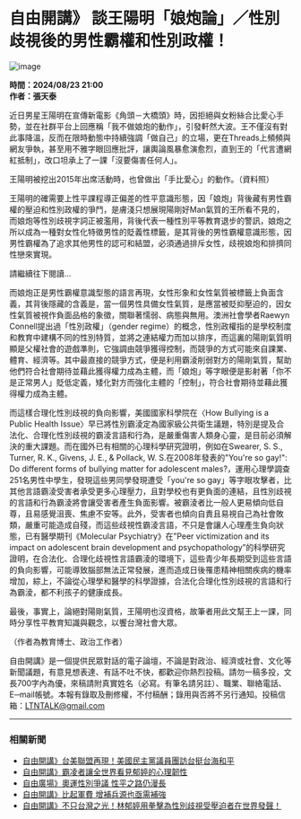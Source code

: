 # 自由開講》 談王陽明「娘炮論」／性別歧視後的男性霸權和性別政權！

![image](https://ad.doubleclick.net/ddm/activity/src=9530821;type=invmedia;cat=ltn_w0;u1=talk;u2=投書;u3=4777854;u4=;u5=;dc_lat=;dc_rdid=;tag_for_child_directed_treatment=;tfua=;npa=;ord=1?)

**時間：2024/08/23 21:00**  
**作者：張天泰**
  
近日男星王陽明在宣傳新電影《角頭－大橋頭》時，因拒絕與女粉絲合比愛心手勢，並在社群平台上回應稱「我不做娘炮的動作」，引發軒然大波。王不僅沒有對此事降溫，反而在限時動態中持續強調「做自己」的立場，更在Threads上頻頻與網友爭執，甚至用不雅字眼回應批評，讓輿論風暴愈演愈烈，直到王的「代言遭網紅抵制」，改口坦承上了一課「沒要傷害任何人」。

王陽明被挖出2015年出席活動時，也曾做出「手比愛心」的動作。（資料照）

王陽明的確需要上性平課程導正偏差的性平意識形態，因「娘炮」背後藏有男性霸權的壓迫和性別政權的爭鬥，是膚淺只想展現陽剛好Man氣質的王所看不見的，而娘炮等性別歧視字詞正被濫用，背後代表一種性別平等教育退步的警訊，娘炮之所以成為一種對女性化特徵男性的貶義性標籤，是其背後的男性霸權意識形態，因男性霸權為了追求其他男性的認可和結盟，必須通過排斥女性，歧視娘炮和排擠同性戀來實現。

請繼續往下閱讀...

而娘炮正是男性霸權意識型態的語言再現，女性形象和女性氣質被標籤上負面含義，其背後隱藏的含義是，當一個男性具備女性氣質，是應當被貶抑壓迫的，因女性氣質被視作負面品格的象徵，關聯著懦弱、病態與無用。澳洲社會學者Raewyn Connell提出過「性別政權」（gender regime）的概念，性別政權指的是學校制度和教育中建構不同的性別特質，並將之連結權力而加以排序，而這裏的陽剛氣質明顯是父權社會的遊戲準則，它強調由競爭獲得控制，而競爭的方式可能來自課業、體育、經濟等。其中最直接的競爭方式，便是利用霸淩削弱對方的陽剛氣質，幫助他們符合社會期待並藉此獲得權力成為主體，而「娘炮」等字眼便是影射著「你不是正常男人」貶低定義，矮化對方而強化主體的「控制」，符合社會期待並藉此獲得權力成為主體。

而這樣合理化性別歧視的負向影響，美國國家科學院在〈How Bullying is a Public Health Issue〉早已將性別霸淩定為國家級公共衛生議題，特別是提及合法化、合理化性別歧視的霸淩言語和行為，是嚴重傷害人類身心靈，是目前必須解決的重大課題。而在國外已有相關的心理科學研究證明，例如在Swearer, S. S., Turner, R. K., Givens, J. E., & Pollack, W. S.在2008年發表的"You're so gay!": Do different forms of bullying matter for adolescent males?，運用心理學調查251名男性中學生，發現這些男同學發現遭受「you're so gay」等字眼攻擊者，比其他言語霸淩受害者承受更多心理壓力，且對學校也有更負面的連結，且性別歧視的言語和行為霸淩將會讓受害者產生負面影響。被霸淩者比一般人更易傾向低自尊，且易感覺沮喪、焦慮不安等。此外，受害者也傾向自責且易視自己為社會敗類，嚴重可能造成自殘，而這些歧視性霸淩言語，不只是會讓人心理產生負向狀態，已有醫學期刊《Molecular Psychiatry》在”Peer victimization and its impact on adolescent brain development and psychopathology”的科學研究證明，在合法化、合理化歧視性言語霸淩的環境下，這些青少年長期受到這些言語的負向影響，可能導致腦部無法正常發展，進而造成日後罹患精神相關疾病的機率增加，綜上，不論從心理學和醫學的科學證據，合法化合理化性別歧視的言語和行為霸淩，都不利孩子的健康成長。

最後，事實上，論絕對陽剛氣質，王陽明也沒資格，故筆者用此文幫王上一課，同時分享性平教育知識與觀念，以饗台灣社會大眾。

（作者為教育博士、政治工作者）

自由開講》是一個提供民眾對話的電子論壇，不論是對政治、經濟或社會、文化等新聞議題，有意見想表達、有話不吐不快，都歡迎你熱烈投稿。請勿一稿多投，文長700字內為優，來稿請附真實姓名（必寫。有筆名請另註）、職業、聯絡電話、E─mail帳號。本報有錄取及刪修權，不付稿酬；錄用與否將不另行通知。投稿信箱：LTNTALK@gmail.com

---

### 相關新聞

- [自由開講》台美聯盟再現！美國民主黨議員團訪台挺台海和平](https://talk.ltn.com.tw/article/breakingnews/4768536)
- [自由開講》霸凌者讓全世界看見郁婷的心理韌性](https://talk.ltn.com.tw/article/breakingnews/4768289)
- [自由廣場》奧運性別爭議 性平之路仍漫長](https://talk.ltn.com.tw/article/paper/1661147)
- [自由開講》比起軍費 增補兵源也亟需補強](https://talk.ltn.com.tw/article/breakingnews/4760461)
- [自由開講》不只台灣之光！林郁婷用拳擊為性別歧視受壓迫者在世界發聲！](https://talk.ltn.com.tw/article/breakingnews/4763535)